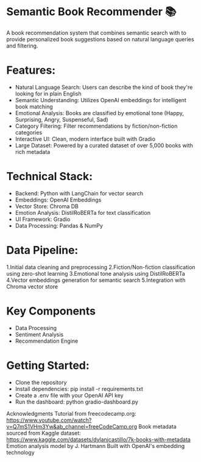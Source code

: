 # Semantic Book Recommender 📚
A book recommendation system that combines semantic search with to provide personalized book suggestions based on natural language queries and filtering.

# Features:
- Natural Language Search: Users can describe the kind of book they're looking for in plain English
- Semantic Understanding: Utilizes OpenAI embeddings for intelligent book matching
- Emotional Analysis: Books are classified by emotional tone (Happy, Surprising, Angry, Suspenseful, Sad)
- Category Filtering: Filter recommendations by fiction/non-fiction categories
- Interactive UI: Clean, modern interface built with Gradio
- Large Dataset: Powered by a curated dataset of over 5,000 books with rich metadata

# Technical Stack:
- Backend: Python with LangChain for vector search
- Embeddings: OpenAI Embeddings
- Vector Store: Chroma DB
- Emotion Analysis: DistilRoBERTa for text classification
- UI Framework: Gradio
- Data Processing: Pandas & NumPy

# Data Pipeline:
1.Initial data cleaning and preprocessing
2.Fiction/Non-fiction classification using zero-shot learning
3.Emotional tone analysis using DistilRoBERTa
4.Vector embeddings generation for semantic search
5.Integration with Chroma vector store

# Key Components
- Data Processing
- Sentiment Analysis
- Recommendation Engine


# Getting Started:
- Clone the repository
- Install dependencies: pip install -r requirements.txt
- Create a .env file with your OpenAI API key
- Run the dashboard: python gradio-dashboard.py

Acknowledgments
Tutorial from freecodecamp.org: https://www.youtube.com/watch?v=Q7mS1VHm3Yw&ab_channel=freeCodeCamp.org
Book metadata sourced from Kaggle dataset: https://www.kaggle.com/datasets/dylanjcastillo/7k-books-with-metadata
Emotion analysis model by J. Hartmann
Built with OpenAI's embedding technology
